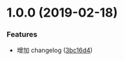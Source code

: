 # 1.0.0 (2019-02-18)


### Features

* 增加 changelog ([3bc16d4](https://github.com/fairyly/Interviewproject/commit/3bc16d4))



